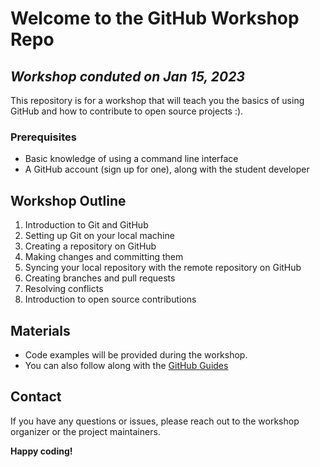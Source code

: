# Welcome to the GitHub Workshop Repo
## _**Workshop conduted on Jan 15, 2023**_
This repository is for a workshop that will teach you the basics of using GitHub and how to contribute to open source projects :).

### Prerequisites
- Basic knowledge of using a command line interface
- A GitHub account (sign up for one), along with the student developer 

## Workshop Outline
1. Introduction to Git and GitHub
2. Setting up Git on your local machine
3. Creating a repository on GitHub
4. Making changes and committing them
5. Syncing your local repository with the remote repository on GitHub
6. Creating branches and pull requests
7. Resolving conflicts
8. Introduction to open source contributions

## Materials
- Code examples will be provided during the workshop.
- You can also follow along with the [GitHub Guides](https://docs.github.com/en)

## Contact
If you have any questions or issues, please reach out to the workshop organizer or the project maintainers.

**Happy coding!**
